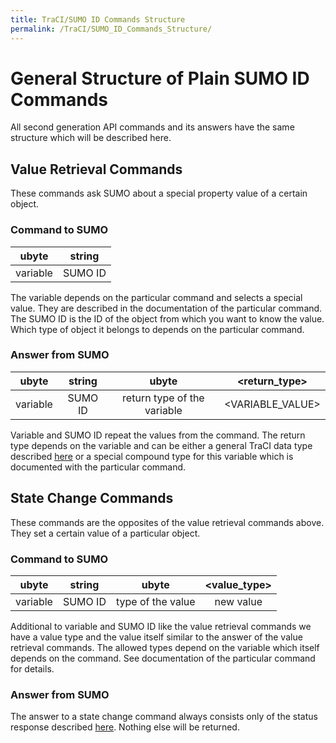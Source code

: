 ```yaml
---
title: TraCI/SUMO ID Commands Structure
permalink: /TraCI/SUMO_ID_Commands_Structure/
---
```


# General Structure of Plain SUMO ID Commands

All second generation API commands and its answers have the same
structure which will be described here.

## Value Retrieval Commands

These commands ask SUMO about a special property value of a certain
object.

### Command to SUMO

|  ubyte   | string  |
| :------: | :-----: |
| variable | SUMO ID |

The variable depends on the particular command and selects a special
value. They are described in the documentation of the particular
command. The SUMO ID is the ID of the object from which you want to know
the value. Which type of object it belongs to depends on the particular
command.

### Answer from SUMO

|  ubyte   | string  |            ubyte            |  <return_type\>   |
| :------: | :-----: | :-------------------------: | :--------------: |
| variable | SUMO ID | return type of the variable | <VARIABLE_VALUE\> |

Variable and SUMO ID repeat the values from the command. The return type
depends on the variable and can be either a general TraCI data type
described [here](../TraCI/Protocol.md#data_types) or a special
compound type for this variable which is documented with the particular
command.

## State Change Commands

These commands are the opposites of the value retrieval commands above.
They set a certain value of a particular object.

### Command to SUMO

|  ubyte   | string  |       ubyte       | <value_type\> |
| :------: | :-----: | :---------------: | :----------: |
| variable | SUMO ID | type of the value |  new value   |

Additional to variable and SUMO ID like the value retrieval commands we
have a value type and the value itself similar to the answer of the
value retrieval commands. The allowed types depend on the variable which
itself depends on the command. See documentation of the particular
command for details.

### Answer from SUMO

The answer to a state change command always consists only of the status
response described [here](../TraCI/Protocol.md#status_response).
Nothing else will be returned.